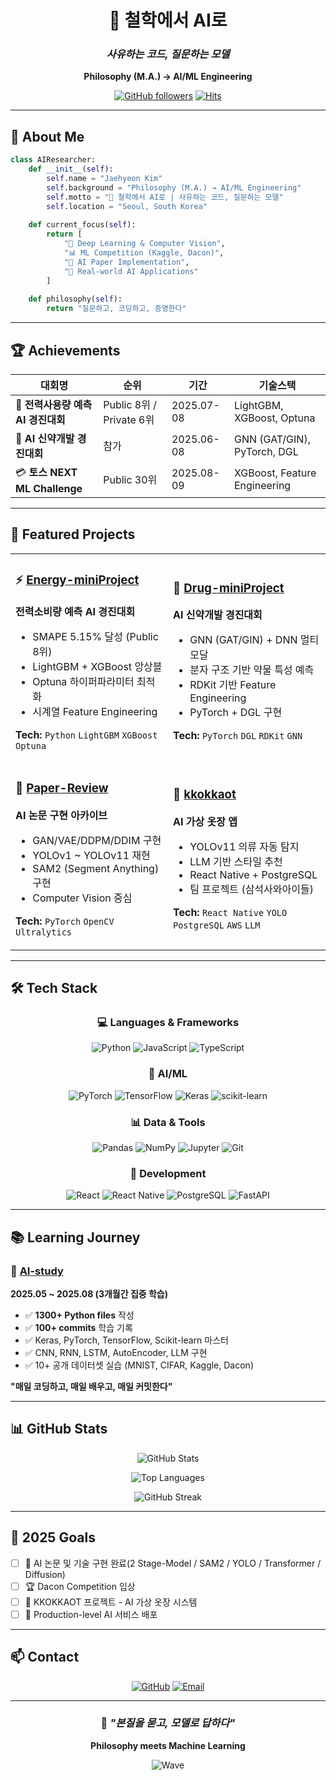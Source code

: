<div align="center">

# 🤔 철학에서 AI로
### *사유하는 코드, 질문하는 모델*

**Philosophy (M.A.) → AI/ML Engineering**

[![GitHub followers](https://img.shields.io/github/followers/Afraid-Not?style=social)](https://github.com/Afraid-Not)
[![Hits](https://hits.seeyoufree.com/api/count/incr/badge.svg?url=https%3A%2F%2Fgithub.com%2FAfraid-Not&count_bg=%2379C83D&title_bg=%23555555&icon=&icon_color=%23E7E7E7&title=Profile+Views&edge_flat=false)](https://hits.seeyoufree.com)

</div>

---

## 👋 About Me

```python
class AIResearcher:
    def __init__(self):
        self.name = "Jaehyeon Kim"
        self.background = "Philosophy (M.A.) → AI/ML Engineering"
        self.motto = "🤔 철학에서 AI로 | 사유하는 코드, 질문하는 모델"
        self.location = "Seoul, South Korea"
        
    def current_focus(self):
        return [
            "🧠 Deep Learning & Computer Vision",
            "📊 ML Competition (Kaggle, Dacon)",
            "📄 AI Paper Implementation",
            "🚀 Real-world AI Applications"
        ]
    
    def philosophy(self):
        return "질문하고, 코딩하고, 증명한다"
```

---

## 🏆 Achievements

| 대회명 | 순위 | 기간 | 기술스택 |
|--------|------|------|----------|
| 🥈 **전력사용량 예측 AI 경진대회** | Public 8위 / Private 6위 | 2025.07-08 | LightGBM, XGBoost, Optuna |
| 💊 **AI 신약개발 경진대회** | 참가 | 2025.06-08 | GNN (GAT/GIN), PyTorch, DGL |
| 💳 **토스 NEXT ML Challenge** | Public 30위 | 2025.08-09 | XGBoost, Feature Engineering |

---

## 💼 Featured Projects

<table>
<tr>
<td width="50%">

### ⚡ [Energy-miniProject](https://github.com/Afraid-Not/Energy-miniProject)
**전력소비량 예측 AI 경진대회**
- SMAPE 5.15% 달성 (Public 8위)
- LightGBM + XGBoost 앙상블
- Optuna 하이퍼파라미터 최적화
- 시계열 Feature Engineering

**Tech:** `Python` `LightGBM` `XGBoost` `Optuna`

</td>
<td width="50%">

### 💊 [Drug-miniProject](https://github.com/Afraid-Not/Drug-miniProject)
**AI 신약개발 경진대회**
- GNN (GAT/GIN) + DNN 멀티모달
- 분자 구조 기반 약물 특성 예측
- RDKit 기반 Feature Engineering
- PyTorch + DGL 구현

**Tech:** `PyTorch` `DGL` `RDKit` `GNN`

</td>
</tr>

<tr>
<td width="50%">

### 📄 [Paper-Review](https://github.com/Afraid-Not/Paper-Review)
**AI 논문 구현 아카이브**
- GAN/VAE/DDPM/DDIM 구현
- YOLOv1 ~ YOLOv11 재현
- SAM2 (Segment Anything) 구현
- Computer Vision 중심

**Tech:** `PyTorch` `OpenCV` `Ultralytics`

</td>
<td width="50%">

### 👔 [kkokkaot](https://github.com/Afraid-Not/kkokkaot)
**AI 가상 옷장 앱**
- YOLOv11 의류 자동 탐지
- LLM 기반 스타일 추천
- React Native + PostgreSQL
- 팀 프로젝트 (삼석사와아이들)

**Tech:** `React Native` `YOLO` `PostgreSQL` `AWS` `LLM`

</td>
</tr>
</table>

---

## 🛠️ Tech Stack

<div align="center">

### 💻 Languages & Frameworks
![Python](https://img.shields.io/badge/Python-3776AB?style=for-the-badge&logo=python&logoColor=white)
![JavaScript](https://img.shields.io/badge/JavaScript-F7DF1E?style=for-the-badge&logo=javascript&logoColor=black)
![TypeScript](https://img.shields.io/badge/TypeScript-3178C6?style=for-the-badge&logo=typescript&logoColor=white)

### 🧠 AI/ML
![PyTorch](https://img.shields.io/badge/PyTorch-EE4C2C?style=for-the-badge&logo=pytorch&logoColor=white)
![TensorFlow](https://img.shields.io/badge/TensorFlow-FF6F00?style=for-the-badge&logo=tensorflow&logoColor=white)
![Keras](https://img.shields.io/badge/Keras-D00000?style=for-the-badge&logo=keras&logoColor=white)
![scikit-learn](https://img.shields.io/badge/scikit--learn-F7931E?style=for-the-badge&logo=scikit-learn&logoColor=white)

### 📊 Data & Tools
![Pandas](https://img.shields.io/badge/Pandas-150458?style=for-the-badge&logo=pandas&logoColor=white)
![NumPy](https://img.shields.io/badge/NumPy-013243?style=for-the-badge&logo=numpy&logoColor=white)
![Jupyter](https://img.shields.io/badge/Jupyter-F37626?style=for-the-badge&logo=jupyter&logoColor=white)
![Git](https://img.shields.io/badge/Git-F05032?style=for-the-badge&logo=git&logoColor=white)

### 🚀 Development
![React](https://img.shields.io/badge/React-61DAFB?style=for-the-badge&logo=react&logoColor=black)
![React Native](https://img.shields.io/badge/React_Native-61DAFB?style=for-the-badge&logo=react&logoColor=black)
![PostgreSQL](https://img.shields.io/badge/PostgreSQL-4169E1?style=for-the-badge&logo=postgresql&logoColor=white)
![FastAPI](https://img.shields.io/badge/FastAPI-009688?style=for-the-badge&logo=fastapi&logoColor=white)

</div>

---

## 📚 Learning Journey

### 📖 [AI-study](https://github.com/Afraid-Not/AI-study)
**2025.05 ~ 2025.08 (3개월간 집중 학습)**

- ✅ **1300+ Python files** 작성
- ✅ **100+ commits** 학습 기록
- ✅ Keras, PyTorch, TensorFlow, Scikit-learn 마스터
- ✅ CNN, RNN, LSTM, AutoEncoder, LLM 구현
- ✅ 10+ 공개 데이터셋 실습 (MNIST, CIFAR, Kaggle, Dacon)

**"매일 코딩하고, 매일 배우고, 매일 커밋한다"**

---

## 📊 GitHub Stats

<div align="center">

![GitHub Stats](https://github-readme-stats.vercel.app/api?username=Afraid-Not&show_icons=true&theme=tokyonight&hide_border=true)

![Top Languages](https://github-readme-stats.vercel.app/api/top-langs/?username=Afraid-Not&layout=compact&theme=tokyonight&hide_border=true)

![GitHub Streak](https://github-readme-streak-stats.herokuapp.com/?user=Afraid-Not&theme=tokyonight&hide_border=true)

</div>

---

## 🎯 2025 Goals

- [ ] 📄 AI 논문 및 기술 구현 완료(2 Stage-Model / SAM2 / YOLO / Transformer / Diffusion)
- [ ] 🏆 Dacon Competition 입상
- [ ] 🚀 KKOKKAOT 프로젝트 - AI 가상 옷장 시스템
- [ ] 💼 Production-level AI 서비스 배포

---

## 📫 Contact

<div align="center">

[![GitHub](https://img.shields.io/badge/GitHub-181717?style=for-the-badge&logo=github&logoColor=white)](https://github.com/Afraid-Not)
[![Email](https://img.shields.io/badge/Email-EA4335?style=for-the-badge&logo=gmail&logoColor=white)](mailto:your-email@example.com)

</div>

---

<div align="center">

### 💭 *"본질을 묻고, 모델로 답하다"*

**Philosophy meets Machine Learning**

![Wave](https://raw.githubusercontent.com/mayhemantt/mayhemantt/Update/svg/Bottom.svg)

</div>
